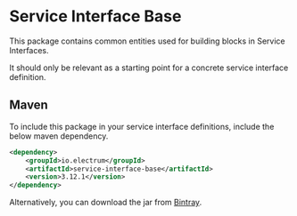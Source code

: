 # Service Interface Base

This package contains common entities used for building blocks in Service Interfaces.

It should only be relevant as a starting point for a concrete service interface definition.

## Maven

To include this package in your service interface definitions, include the below maven dependency.

```xml
<dependency>
    <groupId>io.electrum</groupId>
    <artifactId>service-interface-base</artifactId>
    <version>3.12.1</version>
</dependency>
```

Alternatively, you can download the jar from [Bintray](https://bintray.com/electrumpayments/java-open-source/service-interface-base).
